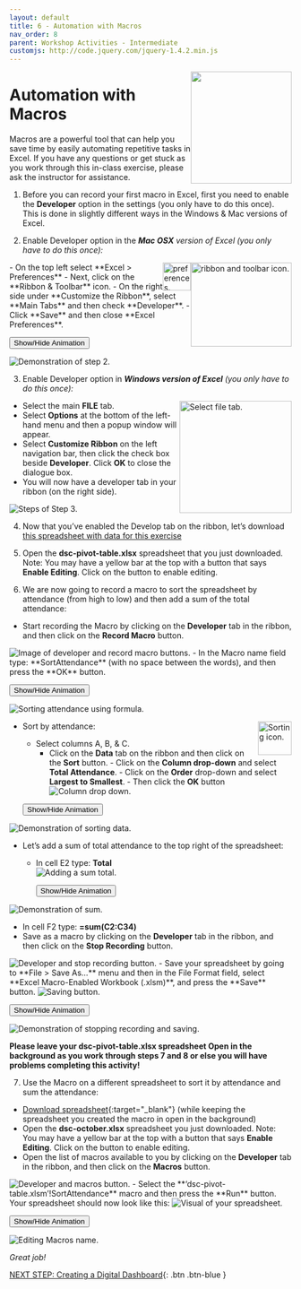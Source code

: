 ```yaml
---
layout: default
title: 6 - Automation with Macros
nav_order: 8
parent: Workshop Activities - Intermediate
customjs: http://code.jquery.com/jquery-1.4.2.min.js
---
```

 <img src="images/excel-automation-01.png" style="float:right;width:180px;height:200px;"> 

# Automation with Macros

Macros are a powerful tool that can help you save time by easily automating repetitive tasks in Excel. If you have any questions or get stuck as you work through this in-class exercise, please ask the instructor for assistance. 

1. Before you can record your first macro in Excel, first you need to enable the **Developer** option in the settings (you only have to do this once). This is done in slightly different ways in the Windows & Mac versions of Excel.

2. Enable Developer option in the _**Mac OSX** version of Excel  (you only have to do this once):_
 <img src="images/excel-automation-04.png" style="float:right;width:180px;height:150px;" alt="ribbon and toolbar icon."> 
  <img src="images/excel-automation-03.png" style="float:right;width:50px;height:50px;" alt="preferences."> 
  - On the top left select **Excel > Preferences** 
  - Next, click on the **Ribbon & Toolbar** icon.
  - On the right side under **Customize the Ribbon**, select **Main Tabs** and then check **Developer**.
  - Click **Save** and then close **Excel Preferences**.
  
  <button onclick="toggle('gif1')">Show/Hide Animation</button>
<div id="gif1">
    <img src="images/excel-automation-05.gif" alt="Demonstration of step 2.">
     </div> 

 
 
3. Enable Developer option in _**Windows version of Excel**  (you only have to do this once):_

 <img src="images/excel-automation-02.png" style="float:right;width:200px;height:200px;" alt="Select file tab."> 

  - Select the main **FILE** tab.
  - Select **Options** at the bottom of the left-hand menu and then a popup window will appear.
  - Select **Customize Ribbon** on the left navigation bar, then click the check box beside **Developer**. Click **OK** to close the dialogue box.
  - You will now have a developer tab in your ribbon (on the right side).
 <img src="images/excel-automation-06.png" alt="Steps of Step 3."> 
 
4. Now that you’ve enabled the Develop tab on the ribbon, let’s download [this spreadsheet with data for this exercise](https://bit.ly/dsc-pivot-table)

5. Open the **dsc-pivot-table.xlsx** spreadsheet that you just downloaded. Note: You may have a yellow bar at the top with a button that says **Enable Editing**. Click on the button to enable editing.

6. We are now going to record a macro to sort the spreadsheet by attendance (from high to low) and then add a sum of the total attendance:
  - Start recording the Macro by clicking on the **Developer** tab in the ribbon, and then click on the **Record Macro** button.
  <img src="images/excel-automation-07.png" alt="Image of developer and record macro buttons."> 
  - In the Macro name field type: **SortAttendance** (with no space between the words), and then press the **OK** button.<br>
  
  <button onclick="toggle('gif2')">Show/Hide Animation</button>
<div id="gif2">
     <img src="images/excel-automation-08.gif" alt="Sorting attendance using formula."> 
     </div> 

 
  - Sort by attendance: <img src="images/excel-automation-09.png" style="float:right" width="60" height="60" alt="Sorting icon."><br>
    - Select columns A, B, & C.
       - Click on the **Data** tab on the ribbon and then click on the **Sort** button. 
              - Click on the **Column drop-down** and select **Total Attendance**.
              - Click on the **Order** drop-down and select **Largest to Smallest**. 
              - Then click the **OK** button
              <img src="images/excel-automation-10.png" alt="Column drop down."> 
               
    <button onclick="toggle('gif3')">Show/Hide Animation</button>
<div id="gif3">
     <img src="images/excel-automation-11.gif" alt="Demonstration of sorting data.">
     </div> 

               
  - Let’s add a sum of total attendance to the top right of the spreadsheet:
     - In cell E2 type: **Total**<br>
              <img src="images/excel-automation-12.png" alt="Adding a sum total."> 

       <button onclick="toggle('gif4')">Show/Hide Animation</button>
<div id="gif4">
      <img src="images/excel-automation-13.gif" alt="Demonstration of sum."><br>
     </div> 
        
   - In cell F2 type: **=sum(C2:C34)**
  - Save as a macro by clicking on the **Developer** tab in the ribbon, and then click on the **Stop Recording** button.
   <img src="images/excel-automation-15.png" alt="Developer and stop recording button."> 
  - Save your spreadsheet by going to **File > Save As…** menu and then in the File Format field, select **Excel Macro-Enabled Workbook (.xlsm)**, and press the **Save** button.
  <img src="images/excel-automation-14.png" alt="Saving button."> 

  <button onclick="toggle('gif5')">Show/Hide Animation</button>
<div id="gif5">
      <img src="images/excel-automation-16.gif" alt="Demonstration of stopping recording and saving."> <br>
     </div> 

  
  **Please leave your dsc-pivot-table.xlsx spreadsheet Open in the background as you work through steps 7 and 8 or else you will have problems completing this activity!**

7. Use the Macro on a different spreadsheet to sort it by attendance and sum the attendance:
  - [Download spreadsheet](docs/dsc-october.xlsx){:target="_blank"} (while keeping the spreadsheet you created the macro in open in the background)
  - Open the **dsc-october.xlsx** spreadsheet you just downloaded. Note: You may have a yellow bar at the top with a button that says **Enable Editing**. Click on the button to enable editing.
  - Open the list of macros available to you by clicking on the **Developer** tab in the ribbon, and then click on the **Macros** button.
  <img src="images/excel-automation-17.png" alt="Developer and macros button.">
  - Select the **‘dsc-pivot-table.xlsm’!SortAttendance** macro and then press the **Run** button. Your spreadsheet should now look like this:
<img src="images/excel-automation-18.png" alt="Visual of your spreadsheet.">

<button onclick="toggle('gif6')">Show/Hide Animation</button>
<div id="gif6">
      <img src="images/excel-automation-19.gif" alt="Editing Macros name."> <br>
     </div> 



_Great job!_

<script>  

    function toggle(input) {
        var x = document.getElementById(input);
        if (x.style.display === "none") {
            x.style.display = "block";
        } else {
            x.style.display = "none";
        }
    }
</script>

[NEXT STEP: Creating a Digital Dashboard](digital-dashboard.html){: .btn .btn-blue }
